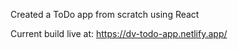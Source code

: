 Created a ToDo app from scratch using React

Current build live at: https://dv-todo-app.netlify.app/

